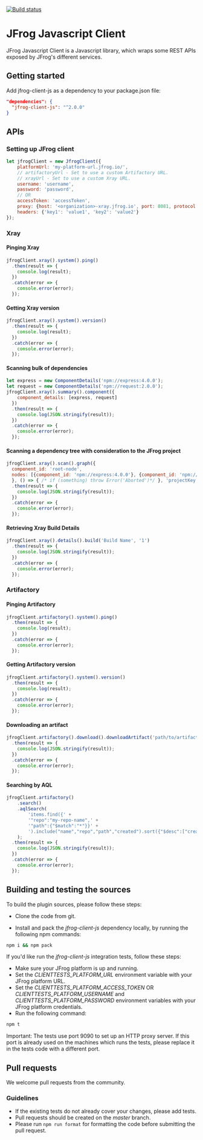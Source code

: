 [![Build status](https://github.com/jfrog/jfrog-client-js/workflows/Build/badge.svg)](https://github.com/jfrog/xray-client-js/actions)

# JFrog Javascript Client

JFrog Javascript Client is a Javascript library, which wraps some REST APIs exposed by JFrog's different services.

## Getting started

Add jfrog-client-js as a dependency to your package.json file:

```json
"dependencies": {
  "jfrog-client-js": "^2.0.0"
}
```

## APIs
### Setting up JFrog client

```javascript
let jfrogClient = new JfrogClient({
    platformUrl: 'my-platform-url.jfrog.io/',
    // artifactoryUrl - Set to use a custom Artifactory URL.
    // xrayUrl - Set to use a custom Xray URL.
    username: 'username',
    password: 'password',
    // OR
    accessToken: 'accessToken',
    proxy: {host: '<organization>-xray.jfrog.io', port: 8081, protocol: 'https'},
    headers: {'key1': 'value1', 'key2': 'value2'}
});
```

### Xray
#### Pinging Xray

```javascript
jfrogClient.xray().system().ping()
  .then(result => {
    console.log(result);
  })
  .catch(error => {
    console.error(error);
  });
```

#### Getting Xray version

```javascript
jfrogClient.xray().system().version()
  .then(result => {
    console.log(result);
  })
  .catch(error => {
    console.error(error);
  });
```

#### Scanning bulk of dependencies

```javascript
let express = new ComponentDetails('npm://express:4.0.0');
let request = new ComponentDetails('npm://request:2.0.0');
jfrogClient.xray().summary().component({
    component_details: [express, request]
  })
  .then(result => {
    console.log(JSON.stringify(result));
  })
  .catch(error => {
    console.error(error);
  });
```

#### Scanning a dependency tree with consideration to the JFrog project 
```javascript
jfrogClient.xray().scan().graph({
  component_id: 'root-node',
  nodes: [{component_id: 'npm://express:4.0.0'}, {component_id: 'npm://request:2.0.0'}]
  }, () => { /* if (something) throw Error('Aborted')*/ }, 'projectKey')
  .then(result => {
    console.log(JSON.stringify(result));
  })
  .catch(error => {
    console.error(error);
  });
```

#### Retrieving Xray Build Details

```javascript
jfrogClient.xray().details().build('Build Name', '1')
  .then(result => {
    console.log(JSON.stringify(result));
  })
  .catch(error => {
    console.error(error);
  });
```

### Artifactory

#### Pinging Artifactory

```javascript
jfrogClient.artifactory().system().ping()
  .then(result => {
    console.log(result);
  })
  .catch(error => {
    console.error(error);
  });
```

#### Getting Artifactory version

```javascript
jfrogClient.artifactory().system().version()
  .then(result => {
    console.log(result);
  })
  .catch(error => {
    console.error(error);
  });
```

#### Downloading an artifact

```javascript
jfrogClient.artifactory().download().downloadArtifact('path/to/artifact')
  .then(result => {
    console.log(JSON.stringify(result));
  })
  .catch(error => {
    console.error(error);
  });
```

#### Searching by AQL

```javascript
jfrogClient.artifactory()
    .search()
    .aqlSearch(
        'items.find({' +
        '"repo":"my-repo-name",' +
        '"path":{"$match":"*"}}' +
        ').include("name","repo","path","created").sort({"$desc":["created"]}).limit(10)'
    );
  .then(result => {
    console.log(JSON.stringify(result));
  })
  .catch(error => {
    console.error(error);
  });
```

## Building and testing the sources

To build the plugin sources, please follow these steps:

* Clone the code from git.

* Install and pack the _jfrog-client-js_ dependency locally, by running the following npm commands:

```bash
npm i && npm pack
```

If you'd like run the _jfrog-client-js_ integration tests, follow these steps:

* Make sure your JFrog platform is up and running.
* Set the _CLIENTTESTS_PLATFORM_URL_ environment variable with your JFrog platform URL.
* Set the _CLIENTTESTS_PLATFORM_ACCESS_TOKEN_ OR _CLIENTTESTS_PLATFORM_USERNAME_ and _CLIENTTESTS_PLATFORM_PASSWORD_ environment variables with your JFrog platform credentials.
* Run the following command:

```bash
npm t
```

Important: The tests use port 9090 to set up an HTTP proxy server. If this port is already used on the machines which runs the tests, please replace it in the tests code with a different port.

## Pull requests

We welcome pull requests from the community.

### Guidelines

* If the existing tests do not already cover your changes, please add tests.
* Pull requests should be created on the _master_ branch.
* Please run `npm run format` for formatting the code before submitting the pull request.
